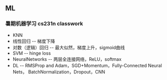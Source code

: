 ## ML
### 暑期机器学习 cs231n classwork
- KNN
- 线性回归
-- 梯度下降
- 对数（逻辑）回归
-- 最大似然，梯度上升，sigmoid曲线
- SVM
-- hinge loss
- NeuralNetworks
-- 两层全连接网络，ReLU，softmax
- DL
-- RMSProp and Adam，SGD+Momentum，Fully-Connected Neural Nets， BatchNormalization，Dropout，CNN
